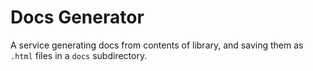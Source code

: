 # Docs Generator

A service generating docs from contents of library, and saving them as `.html`
files in a `docs` subdirectory.

